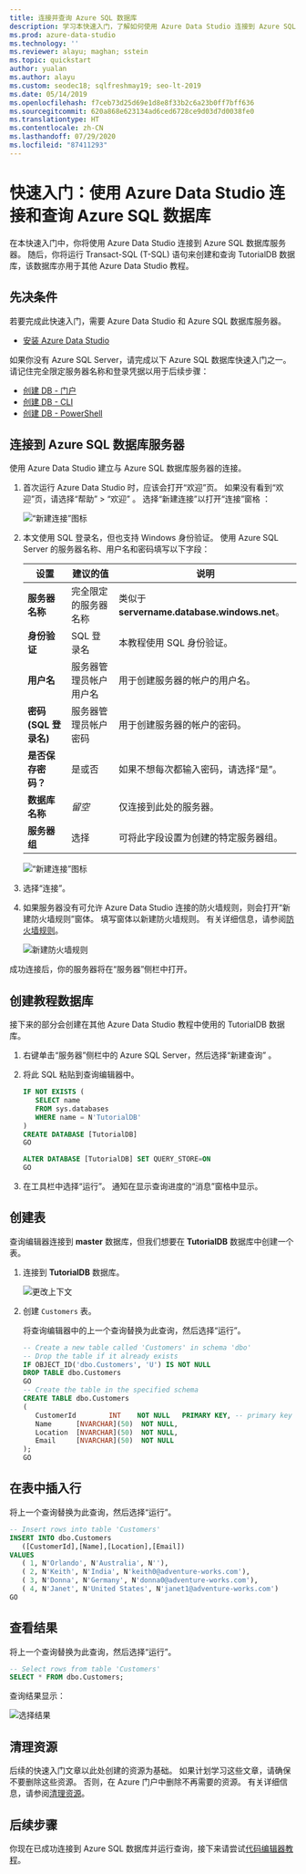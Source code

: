 ```yaml
---
title: 连接并查询 Azure SQL 数据库
description: 学习本快速入门，了解如何使用 Azure Data Studio 连接到 Azure SQL 数据库服务器，然后创建和查询数据库。
ms.prod: azure-data-studio
ms.technology: ''
ms.reviewer: alayu; maghan; sstein
ms.topic: quickstart
author: yualan
ms.author: alayu
ms.custom: seodec18; sqlfreshmay19; seo-lt-2019
ms.date: 05/14/2019
ms.openlocfilehash: f7ceb73d25d69e1d8e8f33b2c6a23b0ff7bff636
ms.sourcegitcommit: 620a868e623134ad6ced6728ce9d03d7d0038fe0
ms.translationtype: HT
ms.contentlocale: zh-CN
ms.lasthandoff: 07/29/2020
ms.locfileid: "87411293"
---
```

# <a name="quickstart-use-azure-data-studio-to-connect-and-query-azure-sql-database"></a>快速入门：使用 Azure Data Studio 连接和查询 Azure SQL 数据库

在本快速入门中，你将使用 Azure Data Studio 连接到 Azure SQL 数据库服务器。 随后，你将运行 Transact-SQL (T-SQL) 语句来创建和查询 TutorialDB 数据库，该数据库亦用于其他 Azure Data Studio 教程。

## <a name="prerequisites"></a>先决条件

若要完成此快速入门，需要 Azure Data Studio 和 Azure SQL 数据库服务器。

- [安装 Azure Data Studio](download.md)

如果你没有 Azure SQL Server，请完成以下 Azure SQL 数据库快速入门之一。 请记住完全限定服务器名称和登录凭据以用于后续步骤：

- [创建 DB - 门户](https://docs.microsoft.com/azure/sql-database/sql-database-get-started-portal)
- [创建 DB - CLI](https://docs.microsoft.com/azure/sql-database/sql-database-get-started-cli)
- [创建 DB - PowerShell](https://docs.microsoft.com/azure/sql-database/sql-database-get-started-powershell)


## <a name="connect-to-your-azure-sql-database-server"></a>连接到 Azure SQL 数据库服务器

使用 Azure Data Studio 建立与 Azure SQL 数据库服务器的连接。

1. 首次运行 Azure Data Studio 时，应该会打开“欢迎”页。 如果没有看到“欢迎”页，请选择“帮助” > “欢迎”  。 选择“新建连接”以打开“连接”窗格 ：
   
   ![“新建连接”图标](media/quickstart-sql-database/new-connection-icon.png)

2. 本文使用 SQL 登录名，但也支持 Windows 身份验证。 使用 Azure SQL Server 的服务器名称、用户名和密码填写以下字段：

   | 设置       | 建议的值 | 说明 |
   | ------------ | ------------------ | ------------------------------------------------- | 
   | **服务器名称** | 完全限定的服务器名称 | 类似于 **servername.database.windows.net**。 |
   | **身份验证** | SQL 登录名| 本教程使用 SQL 身份验证。 |
   | **用户名** | 服务器管理员帐户用户名 | 用于创建服务器的帐户的用户名。 |
   | **密码(SQL 登录名)** | 服务器管理员帐户密码 | 用于创建服务器的帐户的密码。 |
   | **是否保存密码？** | 是或否 | 如果不想每次都输入密码，请选择“是”。 |
   | **数据库名称** | *留空* | 仅连接到此处的服务器。 |
   | **服务器组** | 选择 <Default> | 可将此字段设置为创建的特定服务器组。 | 

   ![“新建连接”图标](media/quickstart-sql-database/new-connection-screen.png)  

3. 选择“连接”。

4. 如果服务器没有可允许 Azure Data Studio 连接的防火墙规则，则会打开“新建防火墙规则”窗体。 填写窗体以新建防火墙规则。 有关详细信息，请参阅[防火墙规则](https://docs.microsoft.com/azure/sql-database/sql-database-firewall-configure)。

   ![新建防火墙规则](media/quickstart-sql-database/firewall.png)  

成功连接后，你的服务器将在“服务器”侧栏中打开。

## <a name="create-the-tutorial-database"></a>创建教程数据库

接下来的部分会创建在其他 Azure Data Studio 教程中使用的 TutorialDB 数据库。

1. 右键单击“服务器”侧栏中的 Azure SQL Server，然后选择“新建查询” 。

1. 将此 SQL 粘贴到查询编辑器中。

   ```sql
   IF NOT EXISTS (
      SELECT name
      FROM sys.databases
      WHERE name = N'TutorialDB'
   )
   CREATE DATABASE [TutorialDB]
   GO

   ALTER DATABASE [TutorialDB] SET QUERY_STORE=ON
   GO
   ```

1. 在工具栏中选择“运行”。 通知在显示查询进度的“消息”窗格中显示。

## <a name="create-a-table"></a>创建表

查询编辑器连接到 **master** 数据库，但我们想要在 **TutorialDB** 数据库中创建一个表。 

1. 连接到 **TutorialDB** 数据库。

   ![更改上下文](media/quickstart-sql-database/change-context2.png)



1. 创建 `Customers` 表。 

   将查询编辑器中的上一个查询替换为此查询，然后选择“运行”。

   ```sql
   -- Create a new table called 'Customers' in schema 'dbo'
   -- Drop the table if it already exists
   IF OBJECT_ID('dbo.Customers', 'U') IS NOT NULL
   DROP TABLE dbo.Customers
   GO
   -- Create the table in the specified schema
   CREATE TABLE dbo.Customers
   (
      CustomerId        INT    NOT NULL   PRIMARY KEY, -- primary key column
      Name      [NVARCHAR](50)  NOT NULL,
      Location  [NVARCHAR](50)  NOT NULL,
      Email     [NVARCHAR](50)  NOT NULL
   );
   GO
   ```


## <a name="insert-rows-into-the-table"></a>在表中插入行

将上一个查询替换为此查询，然后选择“运行”。

   ```sql
   -- Insert rows into table 'Customers'
   INSERT INTO dbo.Customers
      ([CustomerId],[Name],[Location],[Email])
   VALUES
      ( 1, N'Orlando', N'Australia', N''),
      ( 2, N'Keith', N'India', N'keith0@adventure-works.com'),
      ( 3, N'Donna', N'Germany', N'donna0@adventure-works.com'),
      ( 4, N'Janet', N'United States', N'janet1@adventure-works.com')
   GO
   ```

## <a name="view-the-result"></a>查看结果

将上一个查询替换为此查询，然后选择“运行”。

   ```sql
   -- Select rows from table 'Customers'
   SELECT * FROM dbo.Customers;
   ```

查询结果显示：

   ![选择结果](media/quickstart-sql-database/select-results2.png)


## <a name="clean-up-resources"></a>清理资源

后续的快速入门文章以此处创建的资源为基础。 如果计划学习这些文章，请确保不要删除这些资源。 否则，在 Azure 门户中删除不再需要的资源。 有关详细信息，请参阅[清理资源](https://docs.microsoft.com/azure/sql-database/sql-database-get-started-portal#clean-up-resources)。

## <a name="next-steps"></a>后续步骤

你现在已成功连接到 Azure SQL 数据库并运行查询，接下来请尝试[代码编辑器教程](tutorial-sql-editor.md)。
